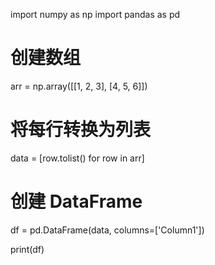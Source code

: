 import numpy as np
import pandas as pd

# 创建数组
arr = np.array([[1, 2, 3], [4, 5, 6]])

# 将每行转换为列表
data = [row.tolist() for row in arr]

# 创建 DataFrame
df = pd.DataFrame(data, columns=['Column1'])

print(df)
